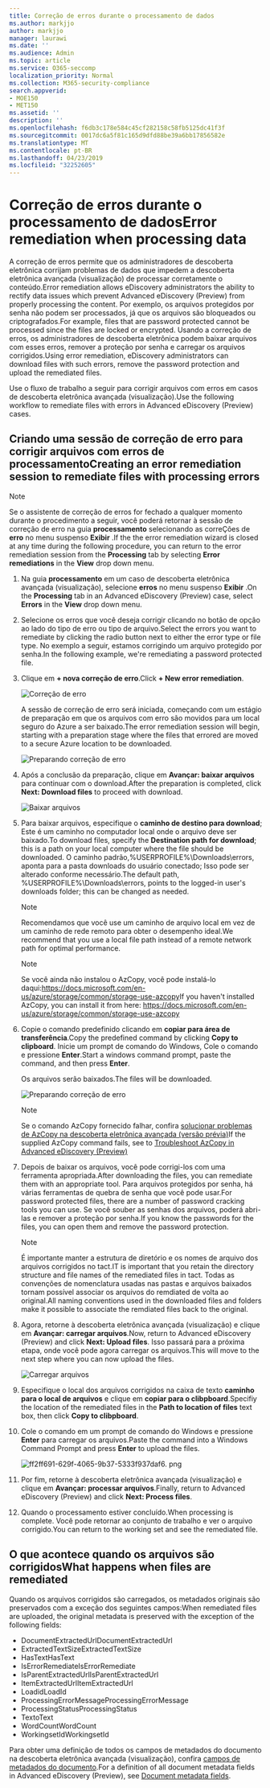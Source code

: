 ```yaml
---
title: Correção de erros durante o processamento de dados
ms.author: markjjo
author: markjjo
manager: laurawi
ms.date: ''
ms.audience: Admin
ms.topic: article
ms.service: O365-seccomp
localization_priority: Normal
ms.collection: M365-security-compliance
search.appverid:
- MOE150
- MET150
ms.assetid: ''
description: ''
ms.openlocfilehash: f6db3c178e584c45cf282158c58fb5125dc41f3f
ms.sourcegitcommit: 0017dc6a5f81c165d9dfd88be39a6bb17856582e
ms.translationtype: MT
ms.contentlocale: pt-BR
ms.lasthandoff: 04/23/2019
ms.locfileid: "32252605"
---
```

# <a name="error-remediation-when-processing-data"></a><span data-ttu-id="cbc3e-102">Correção de erros durante o processamento de dados</span><span class="sxs-lookup"><span data-stu-id="cbc3e-102">Error remediation when processing data</span></span>

<span data-ttu-id="cbc3e-103">A correção de erros permite que os administradores de descoberta eletrônica corrijam problemas de dados que impedem a descoberta eletrônica avançada (visualização) de processar corretamente o conteúdo.</span><span class="sxs-lookup"><span data-stu-id="cbc3e-103">Error remediation allows eDiscovery administrators the ability to rectify data issues which prevent Advanced eDiscovery (Preview) from properly processing the content.</span></span> <span data-ttu-id="cbc3e-104">Por exemplo, os arquivos protegidos por senha não podem ser processados, já que os arquivos são bloqueados ou criptografados.</span><span class="sxs-lookup"><span data-stu-id="cbc3e-104">For example, files that are password protected cannot be processed since the files are locked or encrypted.</span></span> <span data-ttu-id="cbc3e-105">Usando a correção de erros, os administradores de descoberta eletrônica podem baixar arquivos com esses erros, remover a proteção por senha e carregar os arquivos corrigidos.</span><span class="sxs-lookup"><span data-stu-id="cbc3e-105">Using error remediation, eDiscovery administrators can download files with such errors, remove the password protection and upload the remediated files.</span></span>

<span data-ttu-id="cbc3e-106">Use o fluxo de trabalho a seguir para corrigir arquivos com erros em casos de descoberta eletrônica avançada (visualização).</span><span class="sxs-lookup"><span data-stu-id="cbc3e-106">Use the following workflow to remediate files with errors in Advanced eDiscovery (Preview) cases.</span></span>

## <a name="creating-an-error-remediation-session-to-remediate-files-with-processing-errors"></a><span data-ttu-id="cbc3e-107">Criando uma sessão de correção de erro para corrigir arquivos com erros de processamento</span><span class="sxs-lookup"><span data-stu-id="cbc3e-107">Creating an error remediation session to remediate files with processing errors</span></span>

>[!NOTE]
><span data-ttu-id="cbc3e-108">Se o assistente de correção de erros for fechado a qualquer momento durante o procedimento a seguir, você poderá retornar à sessão de correção de erro na guia **processamento** selecionando as correÇões de **erro** no menu suspenso **Exibir** .</span><span class="sxs-lookup"><span data-stu-id="cbc3e-108">If the the error remediation wizard is closed at any time during the following procedure, you can return to the error remediation session from the **Processing** tab by selecting **Error remediations** in the **View** drop down menu.</span></span>

1. <span data-ttu-id="cbc3e-109">Na guia **processamento** em um caso de descoberta eletrônica avançada (visualização), selecione **erros** no menu suspenso **Exibir** .</span><span class="sxs-lookup"><span data-stu-id="cbc3e-109">On the **Processing** tab in an Advanced eDiscovery (Preview) case, select **Errors** in the **View** drop down menu.</span></span>

2. <span data-ttu-id="cbc3e-110">Selecione os erros que você deseja corrigir clicando no botão de opção ao lado do tipo de erro ou tipo de arquivo.</span><span class="sxs-lookup"><span data-stu-id="cbc3e-110">Select the errors you want to remediate by clicking the radio button next to either the error type or file type.</span></span>  <span data-ttu-id="cbc3e-111">No exemplo a seguir, estamos corrigindo um arquivo protegido por senha.</span><span class="sxs-lookup"><span data-stu-id="cbc3e-111">In the following example, we're remediating a password protected file.</span></span>

3. <span data-ttu-id="cbc3e-112">Clique em **+ nova correção de erro**.</span><span class="sxs-lookup"><span data-stu-id="cbc3e-112">Click **+ New error remediation**.</span></span>

    ![Correção de erro](../media/8c2faf1a-834b-44fc-b418-6a18aed8b81a.png)

    <span data-ttu-id="cbc3e-114">A sessão de correção de erro será iniciada, começando com um estágio de preparação em que os arquivos com erro são movidos para um local seguro do Azure a ser baixado.</span><span class="sxs-lookup"><span data-stu-id="cbc3e-114">The error remediation session will begin, starting with a preparation stage where the files that errored are moved to a secure Azure location to be downloaded.</span></span>

    ![Preparando correção de erro](../media/390572ec-7012-47c4-a6b6-4cbb5649e8a8.png)

4. <span data-ttu-id="cbc3e-116">Após a conclusão da preparação, clique em **Avançar: baixar arquivos** para continuar com o download.</span><span class="sxs-lookup"><span data-stu-id="cbc3e-116">After the preparation is completed, click **Next: Download files** to proceed with download.</span></span>

    ![Baixar arquivos](../media/6ac04b09-8e13-414a-9e24-7c75ba586363.png)

5. <span data-ttu-id="cbc3e-118">Para baixar arquivos, especifique o **caminho de destino para download**; Este é um caminho no computador local onde o arquivo deve ser baixado.</span><span class="sxs-lookup"><span data-stu-id="cbc3e-118">To download files, specify the **Destination path for download**; this is a path on your local computer where the file should be downloaded.</span></span>  <span data-ttu-id="cbc3e-119">O caminho padrão,%USERPROFILE%\Downloads\errors, aponta para a pasta downloads do usuário conectado; Isso pode ser alterado conforme necessário.</span><span class="sxs-lookup"><span data-stu-id="cbc3e-119">The default path, %USERPROFILE%\Downloads\errors, points to the logged-in user's downloads folder; this can be changed as needed.</span></span>

    >[!NOTE]
    ><span data-ttu-id="cbc3e-120">Recomendamos que você use um caminho de arquivo local em vez de um caminho de rede remoto para obter o desempenho ideal.</span><span class="sxs-lookup"><span data-stu-id="cbc3e-120">We recommend that you use a local file path instead of a remote network path for optimal performance.</span></span>

    > [!NOTE]
    > <span data-ttu-id="cbc3e-121">Se você ainda não instalou o AzCopy, você pode instalá-lo daqui:https://docs.microsoft.com/en-us/azure/storage/common/storage-use-azcopy</span><span class="sxs-lookup"><span data-stu-id="cbc3e-121">If you haven't installed AzCopy, you can install it from here: https://docs.microsoft.com/en-us/azure/storage/common/storage-use-azcopy</span></span>

6. <span data-ttu-id="cbc3e-122">Copie o comando predefinido clicando em **copiar para área de transferência**.</span><span class="sxs-lookup"><span data-stu-id="cbc3e-122">Copy the predefined command by clicking **Copy to clipboard**.</span></span> <span data-ttu-id="cbc3e-123">Inicie um prompt de comando do Windows, Cole o comando e pressione **Enter**.</span><span class="sxs-lookup"><span data-stu-id="cbc3e-123">Start a windows command prompt, paste the command, and then press **Enter**.</span></span>  

    <span data-ttu-id="cbc3e-124">Os arquivos serão baixados.</span><span class="sxs-lookup"><span data-stu-id="cbc3e-124">The files will be downloaded.</span></span>

    ![Preparando correção de erro](../media/f364ab4d-31c5-4375-b69f-650f694a2f69.png)

    > [!NOTE]
    > <span data-ttu-id="cbc3e-126">Se o comando AzCopy fornecido falhar, confira [solucionar problemas de AzCopy na descoberta eletrônica avançada (versão prévia)](troubleshooting-azcopy.md)</span><span class="sxs-lookup"><span data-stu-id="cbc3e-126">If the supplied AzCopy command fails, see to [Troubleshoot AzCopy in Advanced eDiscovery (Preview)](troubleshooting-azcopy.md)</span></span>

7. <span data-ttu-id="cbc3e-127">Depois de baixar os arquivos, você pode corrigi-los com uma ferramenta apropriada.</span><span class="sxs-lookup"><span data-stu-id="cbc3e-127">After downloading the files, you can remediate them with an appropriate tool.</span></span> <span data-ttu-id="cbc3e-128">Para arquivos protegidos por senha, há várias ferramentas de quebra de senha que você pode usar.</span><span class="sxs-lookup"><span data-stu-id="cbc3e-128">For password protected files, there are a number of password cracking tools you can use.</span></span> <span data-ttu-id="cbc3e-129">Se você souber as senhas dos arquivos, poderá abri-las e remover a proteção por senha.</span><span class="sxs-lookup"><span data-stu-id="cbc3e-129">If you know the passwords for the files, you can open them and remove the password protection.</span></span>
    > [!NOTE]
    > <span data-ttu-id="cbc3e-130">É importante manter a estrutura de diretório e os nomes de arquivo dos arquivos corrigidos no tact.</span><span class="sxs-lookup"><span data-stu-id="cbc3e-130">IT is important that you retain the directory structure and file names of the remediated files in tact.</span></span>  <span data-ttu-id="cbc3e-131">Todas as convenções de nomenclatura usadas nas pastas e arquivos baixados tornam possível associar os arquivos do remdiated de volta ao original.</span><span class="sxs-lookup"><span data-stu-id="cbc3e-131">All naming conventions used in the downloaded files and folders make it possible to associate the remdiated files back to the original.</span></span>

8. <span data-ttu-id="cbc3e-132">Agora, retorne à descoberta eletrônica avançada (visualização) e clique em **Avançar: carregar arquivos**.</span><span class="sxs-lookup"><span data-stu-id="cbc3e-132">Now, return to Advanced eDiscovery (Preview) and click **Next: Upload files**.</span></span>  <span data-ttu-id="cbc3e-133">Isso passará para a próxima etapa, onde você pode agora carregar os arquivos.</span><span class="sxs-lookup"><span data-stu-id="cbc3e-133">This will move to the next step where you can now upload the files.</span></span>

    ![Carregar arquivos](../media/af3d8617-1bab-4ecd-8de0-22e53acba240.png)

9. <span data-ttu-id="cbc3e-135">Especifique o local dos arquivos corrigidos na caixa de texto **caminho para o local de arquivos** e clique em **copiar para o clibpboard**.</span><span class="sxs-lookup"><span data-stu-id="cbc3e-135">Specifiy the location of the remediated files in the **Path to location of files** text box, then click **Copy to clibpboard**.</span></span>

10. <span data-ttu-id="cbc3e-136">Cole o comando em um prompt de comando do Windows e pressione **Enter** para carregar os arquivos.</span><span class="sxs-lookup"><span data-stu-id="cbc3e-136">Paste the command into a Windows Command Prompt and press **Enter** to upload the files.</span></span>

    ![ff2ff691-629f-4065-9b37-5333f937daf6. png](../media/ff2ff691-629f-4065-9b37-5333f937daf6.png)

11. <span data-ttu-id="cbc3e-138">Por fim, retorne à descoberta eletrônica avançada (visualização) e clique em **Avançar: processar arquivos**.</span><span class="sxs-lookup"><span data-stu-id="cbc3e-138">Finally, return to Advanced eDiscovery (Preview) and click **Next: Process files**.</span></span>

12. <span data-ttu-id="cbc3e-139">Quando o processamento estiver concluído.</span><span class="sxs-lookup"><span data-stu-id="cbc3e-139">When processing is complete.</span></span>  <span data-ttu-id="cbc3e-140">Você pode retornar ao conjunto de trabalho e ver o arquivo corrigido.</span><span class="sxs-lookup"><span data-stu-id="cbc3e-140">You can return to the working set and see the remediated file.</span></span>

## <a name="what-happens-when-files-are-remediated"></a><span data-ttu-id="cbc3e-141">O que acontece quando os arquivos são corrigidos</span><span class="sxs-lookup"><span data-stu-id="cbc3e-141">What happens when files are remediated</span></span>

<span data-ttu-id="cbc3e-142">Quando os arquivos corrigidos são carregados, os metadados originais são preservados com a exceção dos seguintes campos:</span><span class="sxs-lookup"><span data-stu-id="cbc3e-142">When remediated files are uploaded, the original metadata is preserved with the exception of the following fields:</span></span> 

- <span data-ttu-id="cbc3e-143">DocumentExtractedUrl</span><span class="sxs-lookup"><span data-stu-id="cbc3e-143">DocumentExtractedUrl</span></span>
- <span data-ttu-id="cbc3e-144">ExtractedTextSize</span><span class="sxs-lookup"><span data-stu-id="cbc3e-144">ExtractedTextSize</span></span>
- <span data-ttu-id="cbc3e-145">HasText</span><span class="sxs-lookup"><span data-stu-id="cbc3e-145">HasText</span></span>
- <span data-ttu-id="cbc3e-146">IsErrorRemediate</span><span class="sxs-lookup"><span data-stu-id="cbc3e-146">IsErrorRemediate</span></span>
- <span data-ttu-id="cbc3e-147">IsParentExtractedUrl</span><span class="sxs-lookup"><span data-stu-id="cbc3e-147">IsParentExtractedUrl</span></span>
- <span data-ttu-id="cbc3e-148">ItemExtractedUrl</span><span class="sxs-lookup"><span data-stu-id="cbc3e-148">ItemExtractedUrl</span></span>
- <span data-ttu-id="cbc3e-149">Loadid</span><span class="sxs-lookup"><span data-stu-id="cbc3e-149">LoadId</span></span>
- <span data-ttu-id="cbc3e-150">ProcessingErrorMessage</span><span class="sxs-lookup"><span data-stu-id="cbc3e-150">ProcessingErrorMessage</span></span>
- <span data-ttu-id="cbc3e-151">ProcessingStatus</span><span class="sxs-lookup"><span data-stu-id="cbc3e-151">ProcessingStatus</span></span>
- <span data-ttu-id="cbc3e-152">Texto</span><span class="sxs-lookup"><span data-stu-id="cbc3e-152">Text</span></span>
- <span data-ttu-id="cbc3e-153">WordCount</span><span class="sxs-lookup"><span data-stu-id="cbc3e-153">WordCount</span></span>
- <span data-ttu-id="cbc3e-154">WorkingsetId</span><span class="sxs-lookup"><span data-stu-id="cbc3e-154">WorkingsetId</span></span>

<span data-ttu-id="cbc3e-155">Para obter uma definição de todos os campos de metadados do documento na descoberta eletrônica avançada (visualização), confira [campos de metadados do documento](document-metadata-fields.md).</span><span class="sxs-lookup"><span data-stu-id="cbc3e-155">For a definition of all document metadata fields in Advanced eDiscovery (Preview), see [Document metadata fields](document-metadata-fields.md).</span></span>